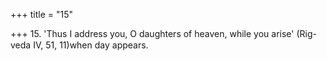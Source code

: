 +++
title = "15"

+++
15. 'Thus I address you, O daughters of heaven, while you arise' (Rig-veda IV, 51, 11)when day appears.
